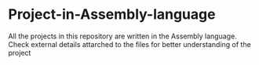 # Project-in-Assembly-language
All the projects in this repository are written in the Assembly  language.  Check external details attarched to the files for better understanding of the project
